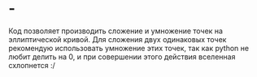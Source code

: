 # -
Код позволяет производить сложение и умножение точек на эллиптической кривой.
Для сложения двух одинаковых точек рекомендую использовать умножение этих точек, так как python не любит делить на 0, и при совершении этого действия вселенная схлопнется :/

